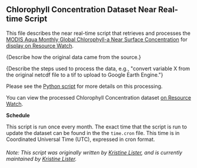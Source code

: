 ## Chlorophyll Concentration Dataset Near Real-time Script
This file describes the near real-time script that retrieves and processes the [MODIS Aqua Monthly Global Chlorophyll-a Near Surface Concentration](https://oceancolor.gsfc.nasa.gov/atbd/chlor_a/) for [display on Resource Watch](https://resourcewatch.org/data/explore/bio037-Chlorophyll-a-2).

{Describe how the original data came from the source.}

{Describe the steps used to process the data, e.g., "convert variable X from the original netcdf file to a tif to upload to Google Earth Engine."}

Please see the [Python script](https://github.com/Taufiq06/nrt-scripts/blob/master/bio_037_chl_a/contents/src/__init__.py) for more details on this processing.

You can view the processed Chlorophyll Concentration dataset [on Resource Watch](https://resourcewatch.org/data/explore/bio037-Chlorophyll-a-2).

**Schedule**

This script is run once every month. The exact time that the script is run to update the dataset can be found in the the `time.cron` file. This time is in Coordinated Universal Time (UTC), expressed in cron format.

###### Note: This script was originally written by [Kristine Lister](https://www.wri.org/profile/kristine-lister), and is currently maintained by [Kristine Lister](https://www.wri.org/profile/kristine-lister).
